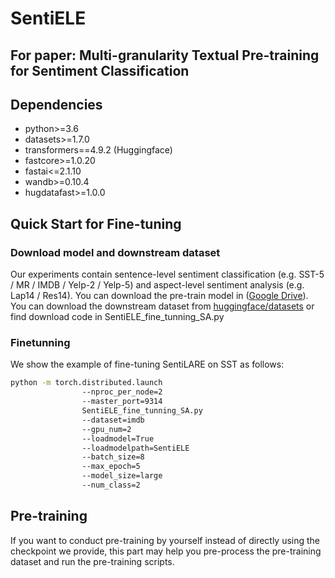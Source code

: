 # SentiELE
## For paper: Multi-granularity Textual Pre-training for Sentiment Classification

## Dependencies
- python>=3.6
- datasets>=1.7.0
- transformers==4.9.2 (Huggingface)
- fastcore>=1.0.20
- fastai<=2.1.10
- wandb>=0.10.4
- hugdatafast>=1.0.0

## Quick Start for Fine-tuning

### Download model and downstream dataset
Our experiments contain sentence-level sentiment classification (e.g. SST-5 / MR / IMDB / Yelp-2 / Yelp-5) and aspect-level sentiment analysis (e.g. Lap14 / Res14). 
You can download the pre-train model in ([Google Drive](https://hub.fastgit.org/)). 
You can download the downstream dataset from [huggingface/datasets](https://github.com/huggingface/datasets) or find download code in SentiELE_fine_tunning_SA.py

### Finetunning  
We show the example of fine-tuning SentiLARE on SST as follows:
```bash
python -m torch.distributed.launch 
				--nproc_per_node=2 
				--master_port=9314 
				SentiELE_fine_tunning_SA.py
				--dataset=imdb 
				--gpu_num=2 
				--loadmodel=True 
				--loadmodelpath=SentiELE 
				--batch_size=8 
				--max_epoch=5 
				--model_size=large 
				--num_class=2
```

## Pre-training
If you want to conduct pre-training by yourself instead of directly using the checkpoint we provide, this part may help you pre-process the pre-training dataset and run the pre-training scripts.



